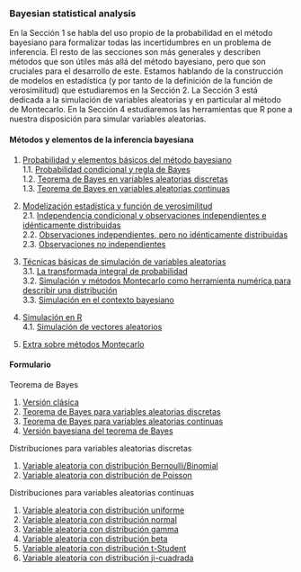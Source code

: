 ### Bayesian statistical analysis

En la Sección 1 se habla del uso propio de la probabilidad en el método bayesiano para formalizar todas las incertidumbres en un problema de inferencia. El resto de las secciones son más generales y describen métodos que son útiles más allá del método bayesiano, pero que son cruciales para el desarrollo de este. Estamos hablando de la construcción de modelos en estadística (y por tanto de la definición de la función de verosimilitud) que estudiaremos en la Sección 2. La Sección 3 está dedicada a la simulación de variables aleatorias y en particular al método de Montecarlo. En la Sección 4 estudiaremos las herramientas que R pone a nuestra disposición para simular variables aleatorias.

#### Métodos y elementos de la inferencia bayesiana
  
1. [Probabilidad y elementos básicos del método bayesiano](00_methods_and_elements/01_Probabilidad_y_elementos_basicos.md)  
1.1. [Probabilidad condicional y regla de Bayes](00_methods_and_elements/02_Probabilidad_condicional_y_regla_de_Bayes.md)  
1.2. [Teorema de Bayes en variables aleatorias discretas](00_Probability_and_basics_elements/03_Bayes_variables_aleatorias_discretas.md)  
1.3. [Teorema de Bayes en variables aleatorias continuas](00_Probability_and_basics_elements/04_Bayes_variables_continuas.md)  
  
1. [Modelización estadística y función de verosimilitud](01_Statistical_modeling_likelihood_function/01_Statical_modeling_likehood_function.md)  
2.1. [Independencia condicional y observaciones independientes e idénticamente distribuidas](01_Statistical_modeling_likelihood_function/02_Conditional_Independence_and_Independent_Identically_Distributed_Observations.md)  
2.2. [Observaciones independientes, pero no idénticamente distribuidas](01_Statistical_modeling_likelihood_function/03_Independent_Observations%20_not_%20Identically_distributed.md)  
2.3. [Observaciones no independientes](01_Statistical_modeling_likelihood_function/04_Non_Independent_Observations.md)  
  
1. [Técnicas básicas de simulación de variables aleatorias](02_random_variable_simulation_techniques/01_random_variable_simulation_techniques.md)  
3.1. [La transformada integral de probabilidad](02_random_variable_simulation_techniques/02_integral_probability_transform.md)  
3.2. [Simulación y métodos Montecarlo como herramienta numérica para describir una distribución](02_random_variable_simulation_techniques/03_simulation_and_monte_carlo_methods.md)  
3.3. [Simulación en el contexto bayesiano](02_random_variable_simulation_techniques/04_Simulation_in_the_Bayesian_context.md)  

1. [Simulación en R](03_Simulation_in_R/01_Simulation_in_R.md)  
4.1. [Simulación de vectores aleatorios](03_Simulation_in_R/02_Random_Vector_Simulation.md)  
  
1. [Extra sobre métodos Montecarlo](04_Extra_on_Monte_Carlo_methods/04_Extra_on_Monte_Carlo_methods.md)  

#### Formulario

Teorema de Bayes
1. [Versión clásica](00_Form/01_Bayes%20theorem.md#versión-clásica)
2. [Teorema de Bayes para variables aleatorias discretas](01_Bayes%20theorem.md#teorema-de-bayes-para-variables-aleatorias-discretas)
3. [Teorema de Bayes para variables aleatorias continuas](01_Bayes%20theorem.md#teorema-de-bayes-para-variables-aleatorias-continuas)
4. [Versión bayesiana del teorema de Bayes](01_Bayes%20theorem.md#versión-bayesiana-del-teorema-de-bayes)

Distribuciones para variables aleatorias discretas
1. [Variable aleatoria con distribución Bernoulli/Binomial](01_Bayes%20theorem.md#variable-aleatoria-con-distribución-bernoullibinomial)
2. [Variable aleatoria con distribución de Poisson](01_Bayes%20theorem.md#variable-aleatoria-con-distribución-de-poisson)

Distribuciones para variables aleatorias continuas 
1. [Variable aleatoria con distribución uniforme](01_Bayes%20theorem.md#variable-aleatoria-con-distribución-uniforme)
2. [Variable aleatoria con distribución normal](01_Bayes%20theorem.md#variable-aleatoria-con-distribución-normal)
3. [Variable aleatoria con distribución gamma](01_Bayes%20theorem.md#variable-aleatoria-con-distribución-gamma)
4. [Variable aleatoria con distribución beta](01_Bayes%20theorem.md#variable-aleatoria-con-distribución-beta)
5. [Variable aleatoria con distribución t-Student](01_Bayes%20theorem.md#variable-aleatoria-con-distribución-t-student)
6. [Variable aleatoria con distribución ji-cuadrada](01_Bayes%20theorem.md#variable-aleatoria-con-distribución-ji-cuadrada)
